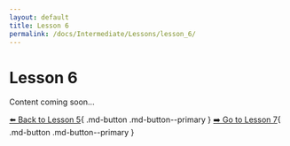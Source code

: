 ```yaml
---
layout: default
title: Lesson 6
permalink: /docs/Intermediate/Lessons/lesson_6/
---
```


# Lesson 6

Content coming soon...

[⬅️ Back to Lesson 5](lesson_5.md){ .md-button .md-button--primary }  [➡️ Go to Lesson 7](lesson_7.md){ .md-button .md-button--primary }
